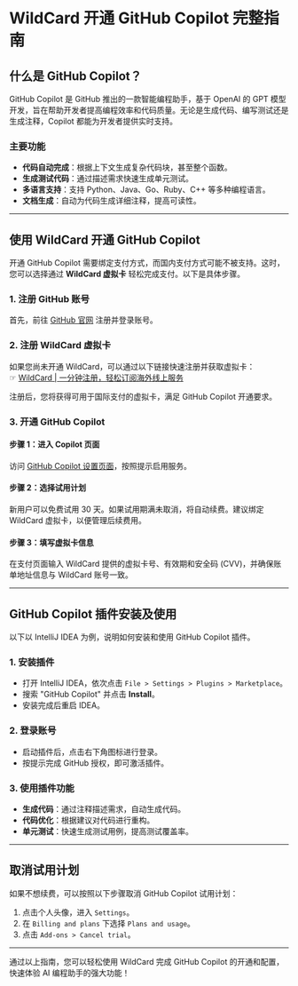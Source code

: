 # WildCard 开通 GitHub Copilot 完整指南

## 什么是 GitHub Copilot？

GitHub Copilot 是 GitHub 推出的一款智能编程助手，基于 OpenAI 的 GPT 模型开发，旨在帮助开发者提高编程效率和代码质量。无论是生成代码、编写测试还是生成注释，Copilot 都能为开发者提供实时支持。

### 主要功能

- **代码自动完成**：根据上下文生成复杂代码块，甚至整个函数。
- **生成测试代码**：通过描述需求快速生成单元测试。
- **多语言支持**：支持 Python、Java、Go、Ruby、C++ 等多种编程语言。
- **文档生成**：自动为代码生成详细注释，提高可读性。

---

## 使用 WildCard 开通 GitHub Copilot

开通 GitHub Copilot 需要绑定支付方式，而国内支付方式可能不被支持。这时，您可以选择通过 **WildCard 虚拟卡** 轻松完成支付。以下是具体步骤。

### 1. 注册 GitHub 账号

首先，前往 [GitHub 官网](https://github.com) 注册并登录账号。

### 2. 注册 WildCard 虚拟卡

如果您尚未开通 WildCard，可以通过以下链接快速注册并获取虚拟卡：  
☞ [WildCard | 一分钟注册，轻松订阅海外线上服务](https://bit.ly/bewildcard)

注册后，您将获得可用于国际支付的虚拟卡，满足 GitHub Copilot 开通要求。

### 3. 开通 GitHub Copilot

#### 步骤 1：进入 Copilot 页面

访问 [GitHub Copilot 设置页面](https://github.com/settings/copilot)，按照提示启用服务。

#### 步骤 2：选择试用计划

新用户可以免费试用 30 天。如果试用期满未取消，将自动续费。建议绑定 WildCard 虚拟卡，以便管理后续费用。

#### 步骤 3：填写虚拟卡信息

在支付页面输入 WildCard 提供的虚拟卡号、有效期和安全码 (CVV)，并确保账单地址信息与 WildCard 账号一致。

---

## GitHub Copilot 插件安装及使用

以下以 IntelliJ IDEA 为例，说明如何安装和使用 GitHub Copilot 插件。

### 1. 安装插件

- 打开 IntelliJ IDEA，依次点击 `File > Settings > Plugins > Marketplace`。
- 搜索 "GitHub Copilot" 并点击 **Install**。
- 安装完成后重启 IDEA。

### 2. 登录账号

- 启动插件后，点击右下角图标进行登录。
- 按提示完成 GitHub 授权，即可激活插件。

### 3. 使用插件功能

- **生成代码**：通过注释描述需求，自动生成代码。
- **代码优化**：根据建议对代码进行重构。
- **单元测试**：快速生成测试用例，提高测试覆盖率。

---

## 取消试用计划

如果不想续费，可以按照以下步骤取消 GitHub Copilot 试用计划：

1. 点击个人头像，进入 `Settings`。
2. 在 `Billing and plans` 下选择 `Plans and usage`。
3. 点击 `Add-ons > Cancel trial`。

---

通过以上指南，您可以轻松使用 WildCard 完成 GitHub Copilot 的开通和配置，快速体验 AI 编程助手的强大功能！
